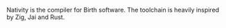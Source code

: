 Nativity is the compiler for Birth software.
The toolchain is heavily inspired by Zig, Jai and Rust. 
